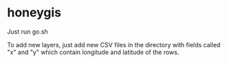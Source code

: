 honeygis
========

Just run go.sh

To add new layers, just add new CSV files in the directory with fields called "x" and "y" which contain longitude and latitude of the rows.
